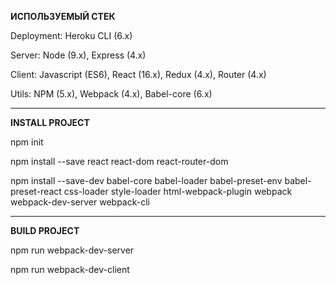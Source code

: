 **ИСПОЛЬЗУЕМЫЙ СТЕК**

Deployment: Heroku CLI (6.x)

Server: Node (9.x), Express (4.x)

Client: Javascript (ES6), React (16.x), Redux (4.x), Router (4.x)

Utils: NPM (5.x), Webpack (4.x), Babel-core (6.x)


***


**INSTALL PROJECT**

npm init

npm install --save react react-dom react-router-dom

npm install --save-dev babel-core babel-loader babel-preset-env babel-preset-react css-loader style-loader html-webpack-plugin webpack webpack-dev-server webpack-cli


***


**BUILD PROJECT**

npm run webpack-dev-server

npm run webpack-dev-client
